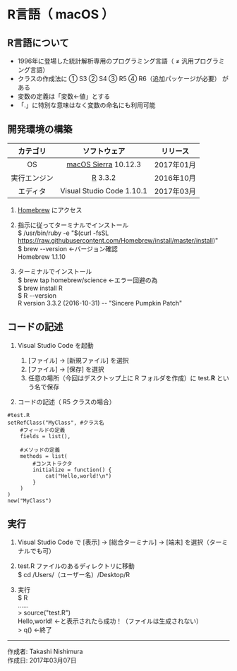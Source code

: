 # R言語（ macOS ）

## R言語について

* 1996年に登場した統計解析専用のプログラミング言語（ ≠ 汎用プログラミング言語）
* クラスの作成法に ① S3 ② S4 ③ R5 ④ R6（追加パッケージが必要） がある
* 変数の定義は「変数<-値」とする
* 「.」に特別な意味はなく変数の命名にも利用可能

## 開発環境の構築

|カテゴリ|ソフトウェア|リリース|
|:--:|:--:|:--:|
|OS|[macOS Sierra](https://ja.wikipedia.org/wiki/MacOS_Sierra) 10.12.3|2017年01月|
|実行エンジン|[R](http://bit.ly/2mJj45s) 3.3.2|2016年10月|
|エディタ|Visual Studio Code 1.10.1|2017年03月|

1. [Homebrew](https://brew.sh/index_ja.html) にアクセス

1. 指示に従ってターミナルでインストール  
    $ /usr/bin/ruby -e "$(curl -fsSL https://raw.githubusercontent.com/Homebrew/install/master/install)"  
    $ brew --version ←バージョン確認  
    Homebrew 1.1.10

1. ターミナルでインストール  
    $ brew tap homebrew/science ←エラー回避の為  
    $ brew install R  
    $ R --version  
    R version 3.3.2 (2016-10-31) -- "Sincere Pumpkin Patch"

## コードの記述

1. Visual Studio Code を起動
    1. [ファイル] → [新規ファイル] を選択
    1. [ファイル] → [保存] を選択
    1. 任意の場所（今回はデスクトップ上に R フォルダを作成）に test<b>.R</b> という名で保存  

1. コードの記述（ R5 クラスの場合）
```
#test.R
setRefClass("MyClass", #クラス名
    #フィールドの定義
    fields = list(),

    #メソッドの定義
    methods = list(
        #コンストラクタ
        initialize = function() {
            cat("Hello,world!\n")
        }
    )
)
new("MyClass")
```

## 実行

1. Visual Studio Code で [表示] → [総合ターミナル] → [端末] を選択（ターミナルでも可）

1. test.R ファイルのあるディレクトリに移動  
$ cd /Users/（ユーザー名）/Desktop/R

1. 実行  
$ R  
……  
\> source("test.R")  
Hello,world! ←と表示されたら成功！（ファイルは生成されない）  
\> q() ←終了

***
作成者: Takashi Nishimura  
作成日: 2017年03月07日